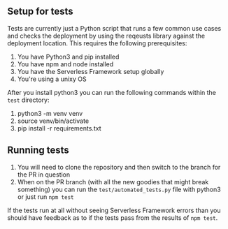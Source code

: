 ## Setup for tests

Tests are currently just a Python script that runs a few common use cases and checks the deployment by using the reqeusts library against the deployment location. This requires the following prerequisites:

1. You have Python3 and pip installed
2. You have npm and node installed
3. You have the Serverless Framework setup globally
4. You're using a unixy OS

After you install python3 you can run the following commands within the `test` directory:
1. python3 -m venv venv
2. source venv/bin/activate
3. pip install -r requirements.txt

## Running tests

1. You will need to clone the repository and then switch to the branch for the PR in question
2. When on the PR branch (with all the new goodies that might break something) you can run the `test/automated_tests.py` file with python3 or just run `npm test`

If the tests run at all without seeing Serverless Framework errors than you should have feedback as to if the tests pass from the results of `npm test`.